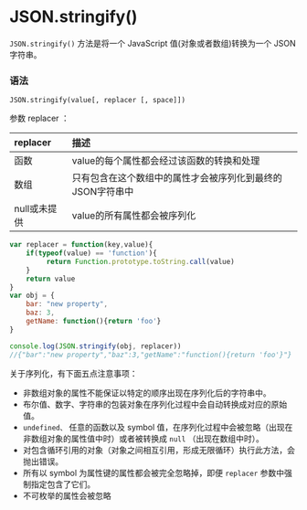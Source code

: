 # JSON.stringify\(\)

`JSON.stringify()` 方法是将一个 JavaScript 值\(对象或者数组\)转换为一个 JSON 字符串。

### 语法

```
JSON.stringify(value[, replacer [, space]])
```

参数 replacer ：

| replacer | 描述 |
| :--- | :--- |
| 函数 | value的每个属性都会经过该函数的转换和处理 |
| 数组 | 只有包含在这个数组中的属性才会被序列化到最终的JSON字符串中 |
| null或未提供 | value的所有属性都会被序列化 |

```js
var replacer = function(key,value){
    if(typeof(value) == 'function'){
         return Function.prototype.toString.call(value)
    }
    return value
}
var obj = {
    bar: "new property",
    baz: 3,
    getName: function(){return 'foo'}
}

console.log(JSON.stringify(obj, replacer))
//{"bar":"new property","baz":3,"getName":"function(){return 'foo'}"}
```

关于序列化，有下面五点注意事项：

* 非数组对象的属性不能保证以特定的顺序出现在序列化后的字符串中。
* 布尔值、数字、字符串的包装对象在序列化过程中会自动转换成对应的原始值。
* `undefined、`
  任意的函数以及 symbol 值，在序列化过程中会被忽略（出现在非数组对象的属性值中时）或者被转换成
  `null`
  （出现在数组中时）。
* 对包含循环引用的对象（对象之间相互引用，形成无限循环）执行此方法，会抛出错误。
* 所有以 symbol 为属性键的属性都会被完全忽略掉，即便
  `replacer`
  参数中强制指定包含了它们。
* 不可枚举的属性会被忽略



